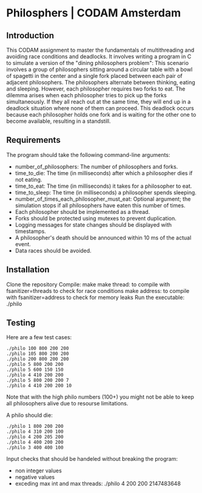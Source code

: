 # Philosphers | CODAM Amsterdam

## Introduction
This CODAM assignment to master the fundamentals of multithreading and avoiding race conditions and deadlocks. It involves writing a program in C to simulate a version of the "dining philosophers problem": 
This scenario involves a group of philosophers sitting around a circular table with a bowl of spagetti in the center and a single fork placed between each pair of adjacent philosophers. 
The philosophers alternate between thinking, eating and sleeping. However, each philosopher requires two forks to eat. The dilemma arises when each philosopher tries to pick up the forks simultaneously. 
If they all reach out at the same time, they will end up in a deadlock situation where none of them can proceed. This deadlock occurs because each philosopher holds one fork and is waiting for the other one to become available, 
resulting in a standstill.

## Requirements
The program should take the following command-line arguments:
  - number_of_philosophers: The number of philosophers and forks.
  - time_to_die: The time (in milliseconds) after which a philosopher dies if not eating.
  - time_to_eat: The time (in milliseconds) it takes for a philosopher to eat.
  - time_to_sleep: The time (in milliseconds) a philosopher spends sleeping.
  - number_of_times_each_philosopher_must_eat: Optional argument; the simulation stops if all philosophers have eaten this number of times.
- Each philosopher should be implemented as a thread.
- Forks should be protected using mutexes to prevent duplication.
- Logging messages for state changes should be displayed with timestamps.
- A philosopher's death should be announced within 10 ms of the actual event.
- Data races should be avoided.

## Installation
Clone the repository
Compile: 
	make 
	make thread: to compile with fsanitizer=threads to check for race conditions
	make address: to compile with fsanitizer=address to check for memory leaks
Run the executable: ./philo

## Testing
Here are a few test cases:

	./philo 100 800 200 200
	./philo 105 800 200 200
	./philo 200 800 200 200
	./philo 5 800 200 200
	./philo 5 600 150 150
	./philo 4 410 200 200
	./philo 5 800 200 200 7
	./philo 4 410 200 200 10
Note that with the high philo numbers (100+) you might not be able to keep all philosophers alive due to resourse limitations. 

A philo should die:

	./philo 1 800 200 200
	./philo 4 310 200 100
	./philo 4 200 205 200
	./philo 4 400 200 200
	./philo 3 400 400 100

Input checks that should be handeled without breaking the program:
- non integer values
- negative values
- exceding max int and max threads:
		./philo 4 200 200 2147483648
